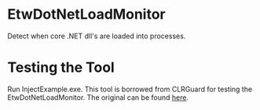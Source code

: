 # EtwDotNetLoadMonitor
Detect when core .NET dll's are loaded into processes.

# Testing the Tool
Run InjectExample.exe. This tool is borrowed from CLRGuard for testing the EtwDotNetLoadMonitor. The original can be found [here](https://github.com/endgameinc/ClrGuard/blob/master/Testing/InjectExample.exe).